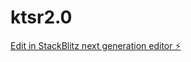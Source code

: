 # ktsr2.0

[Edit in StackBlitz next generation editor ⚡️](https://stackblitz.com/~/github.com/w-github-x/ktsr2.0)